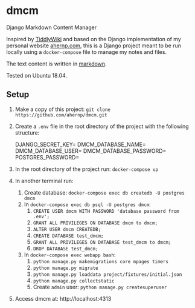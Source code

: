 # dmcm

Django Markdown Content Manager

Inspired by [TiddlyWiki](https://tiddlywiki.com/) and based on the Django implementation
of my personal website [ahernp.com](http://ahernp.com), this is a Django project
meant to be run locally using a `docker-compose` file to manage my notes and files.

The text content is written in [markdown](https://daringfireball.net/projects/markdown/syntax).

Tested on Ubuntu 18.04.

## Setup

1. Make a copy of this project: `git clone https://github.com/ahernp/dmcm.git`
1. Create a `.env` file in the root directory of the project with the following structure:

    DJANGO_SECRET_KEY=
    DMCM_DATABASE_NAME=
    DMCM_DATABASE_USER=
    DMCM_DATABASE_PASSWORD=
    POSTGRES_PASSWORD=

1. In the root directory of the project run: `docker-compose up`
1. In another terminal run: 
   1. Create database: `docker-compose exec db createdb -U postgres dmcm`
   1. In `docker-compose exec db psql -U postgres dmcm`:
      1. `CREATE USER dmcm WITH PASSWORD 'database password from .env';`
      1. `GRANT ALL PRIVILEGES ON DATABASE dmcm to dmcm;`
      1. `ALTER USER dmcm CREATEDB;`
      1. `CREATE DATABASE test_dmcm;`
      1. `GRANT ALL PRIVILEGES ON DATABASE test_dmcm to dmcm;`
      1. `DROP DATABASE test_dmcm;`
   1. In `docker-compose exec webapp bash`:
      1. `python manage.py makemigrations core mpages timers`
      1. `python manage.py migrate`
      1. `python manage.py loaddata project/fixtures/initial.json`
      1. `python manage.py collectstatic`
      1. Create `admin` user: `python manage.py createsuperuser`
1. Access dmcm at: http://localhost:4313
